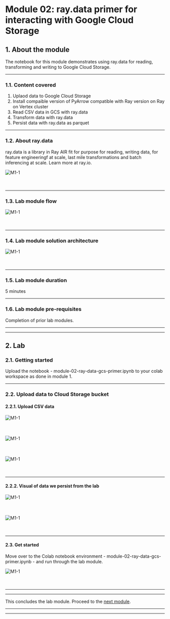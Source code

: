 # Module 02: **ray.data** primer for interacting with Google Cloud Storage

## 1. About the module
The notebook for this module demonstrates using ray.data for reading, transforming and writing to Google Cloud Storage. 

<hr>

### 1.1. Content covered

1. Uplaod data to Google Cloud Storage
2. Install compaible version of PyArrow compatible with Ray version on Ray on Vertex cluster
3. Read CSV data in GCS with ray.data 
4. Transform data with ray.data 
5. Persist data with ray.data  as parquet

<hr>
 
### 1.2. About ray.data

ray.data is a library in Ray AIR fit for purpose for reading, writing data, for feature engineeringf at scale, last mile transformations and batch inferencing at scale. Learn more at ray.io.

![M1-1](./images/readme-ray-03.png)   
<br><br>

<hr>

### 1.3. Lab module flow

![M1-1](./images/skl-m02-01.png)   
<br><br>

<hr>

### 1.4. Lab module solution architecture

![M1-1](./images/skl-m02-02.png)   
<br><br>

<hr>

### 1.5. Lab module duration

5 minutes

<hr>

### 1.6. Lab module pre-requisites

Completion of prior lab modules.

<hr><hr>

## 2. Lab

### 2.1. Getting started
Upload the notebook - module-02-ray-data-gcs-primer.ipynb to your colab workspace as done in module 1.

<hr>

### 2.2. Upload data to Cloud Storage bucket 

#### 2.2.1. Upload CSV data

![M1-1](./images/skl-m02-03.png)   
<br><br>

![M1-1](./images/skl-m02-04.png)   
<br><br>

![M1-1](./images/skl-m02-05.png)   
<br><br>

<hr>

#### 2.2.2. Visual of data we persist from the lab

![M1-1](./images/skl-m02-07.png)   
<br><br>

![M1-1](./images/skl-m02-06.png)   
<br><br>


<hr>

#### 2.3. Get started

Move over to the Colab notebook environment - module-02-ray-data-gcs-primer.ipynb - and run through the lab module.

![M1-1](./images/skl-m02-08.png)   
<br><br>


<hr><hr>

This concludes the lab module. Proceed to the [next module](https://github.com/anagha-google/ray-labs/blob/main/01-sklearn/module-03-ray.data-bq-primer-README.md).

<hr><hr>
